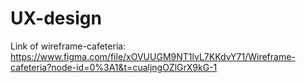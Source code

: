 # UX-design

Link of wireframe-cafeteria: https://www.figma.com/file/xOVUUGM9NT1lvL7KKdvY71/Wireframe-cafeteria?node-id=0%3A1&t=cualjngOZlGrX9kG-1







